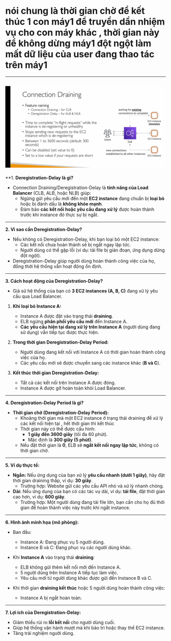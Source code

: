 # nói chung là thời gian chờ để kết thúc 1 con máy1  để truyền dần nhiệm vụ cho con máy khác , thời gian này để không dừng máy1 đột ngột làm mất dữ liệu của user đang thao tác trên máy1 
---
![Deregistration Delay](./image/Deregistration-Delay.png)
---

**1. **Deregistration-Delay là gì?**
- Connection Draining/Deregistration-Delay là **tính năng của Load Balancer** (CLB, ALB, hoặc NLB) giúp:
  - Ngừng gửi yêu cầu mới đến một **EC2 instance** đang chuẩn bị **loại bỏ** hoặc bị đánh dấu là **không khỏe mạnh**.
  - Đảm bảo **các kết nối hoặc yêu cầu đang xử lý** được hoàn thành trước khi instance đó thực sự bị ngắt.

---

**2. Vì sao cần Deregistration-Delay?**
- Nếu không có Deregistration-Delay, khi bạn loại bỏ một EC2 instance:
  - Các kết nối chưa hoàn thành sẽ bị ngắt ngay lập tức.
  - Người dùng có thể gặp lỗi (ví dụ: tải file bị gián đoạn, ứng dụng dừng đột ngột).
- Deregistration-Delay giúp người dùng hoàn thành công việc của họ, đồng thời hệ thống vẫn hoạt động ổn định.

---

**3. Cách hoạt động của Deregistration-Delay?**

- Giả sử hệ thống của bạn có **3 EC2 instances (A, B, C)** đang xử lý yêu cầu qua Load Balancer.

1. **Khi loại bỏ Instance A:**
   - Instance A được đặt vào trạng thái **draining**.
   - ELB ngừng **phân phối yêu cầu mới** đến Instance A.
   - **Các yêu cầu hiện tại đang xử lý trên Instance A** (người dùng đang sử dụng) vẫn tiếp tục được thực hiện.

2. **Trong thời gian Deregistration-Delay Period:**
   - Người dùng đang kết nối với Instance A có thời gian hoàn thành công việc của họ.
   - Các yêu cầu mới sẽ được chuyển sang các instance khác (**B và C**).

3. **Kết thúc thời gian Deregistration-Delay:**
   - Tất cả các kết nối trên Instance A được đóng.
   - Instance A được gỡ hoàn toàn khỏi Load Balancer.

---

**4. Deregistration-Delay Period là gì?**
- **Thời gian chờ (Deregistration-Delay Period):**
  - Khoảng thời gian mà một EC2 instance ở trạng thái draining để xử lý các kết nối hiện tại , hết thời gian thì kết thúc
  - Thời gian này có thể được cấu hình:
    - **1 giây đến 3600 giây** (tối đa 60 phút).
    - Mặc định là **300 giây (5 phút)**.
  - Nếu đặt thời gian là **0**, ELB sẽ **ngắt kết nối ngay lập tức**, không có thời gian chờ.

---

**5. Ví dụ thực tế:**
- **Ngắn:** Nếu ứng dụng của bạn xử lý **yêu cầu nhanh (dưới 1 giây)**, hãy đặt thời gian draining thấp, ví dụ: **30 giây**.
  - Trường hợp: Website gửi các yêu cầu API nhỏ và xử lý nhanh chóng.
- **Dài:** Nếu ứng dụng của bạn có các tác vụ dài, ví dụ: **tải file**, đặt thời gian cao hơn, ví dụ: **600 giây**.
  - Trường hợp: Một người dùng đang tải file lớn, bạn cần cho họ đủ thời gian để hoàn thành việc này trước khi ngắt instance.

---

**6. Hình ảnh minh họa (mô phỏng):**

- Ban đầu:
  - Instance A: Đang phục vụ 5 người dùng.
  - Instance B và C: Đang phục vụ các người dùng khác.

- Khi **Instance A** vào trạng thái **draining**:
  - ELB không gửi thêm kết nối mới đến Instance A.
  - 5 người dùng trên Instance A tiếp tục làm việc.
  - Yêu cầu mới từ người dùng khác được gửi đến Instance B và C.

- Khi thời gian **draining kết thúc** hoặc 5 người dùng hoàn thành công việc:
  - Instance A bị ngắt hoàn toàn.

---

**7. Lợi ích của Deregistration-Delay:**
- Giảm thiểu rủi ro **lỗi kết nối** cho người dùng cuối.
- Giúp hệ thống vận hành mượt mà khi bảo trì hoặc thay thế EC2 instance.
- Tăng trải nghiệm người dùng.

